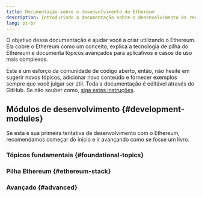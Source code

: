 ```yaml
---
title: Documentação sobre o desenvolvimento do Ethereum
description: Introduzindo a documentação sobre o desenvolvimento da rede Ethereum.
lang: pt-br
---
```


O objetivo dessa documentação é ajudar você a criar utilizando o Ethereum. Ela cobre o Ethereum como um conceito, explica a tecnologia de pilha do Ethereum e documenta tópicos avançados para aplicativos e casos de uso mais complexos.

Este é um esforço da comunidade de código aberto, então, não hesite em sugerir novos tópicos, adicionar novo conteúdo e fornecer exemplos sempre que você julgar ser útil. Toda a documentação é editável através do GitHub. Se não souber como, [siga estas instruções](https://github.com/ethereum/ethereum-org-website/blob/dev/docs/editing-markdown.md).

## Módulos de desenvolvimento {#development-modules}

Se esta é sua primeira tentativa de desenvolvimento com o Ethereum, recomendamos começar do início e ir avançando como se fosse um livro.

### Tópicos fundamentais {#foundational-topics}

<DeveloperDocsLinks headerId="foundational-topics" />

### Pilha Ethereum {#ethereum-stack}

<DeveloperDocsLinks headerId="ethereum-stack" />

### Avançado {#advanced}

<DeveloperDocsLinks headerId="advanced" />
